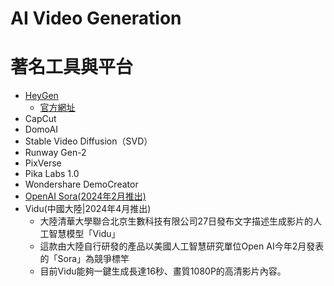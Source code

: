 # AI Video Generation

# 著名工具與平台
- [HeyGen]()
  - [官方網址](https://www.heygen.com/) 
- CapCut
- DomoAI
- Stable Video Diffusion（SVD）
- Runway Gen-2
- PixVerse
- Pika Labs 1.0
- Wondershare DemoCreator
- [OpenAI Sora(2024年2月推出)](SORA.md)
- Vidu(中國大陸|2024年4月推出)
  - 大陸清華大學聯合北京生數科技有限公司27日發布文字描述生成影片的人工智慧模型「Vidu」
  - 這款由大陸自行研發的產品以美國人工智慧研究單位Open AI今年2月發表的「Sora」為競爭標竿
  - 目前Vidu能夠一鍵生成長達16秒、畫質1080P的高清影片內容。

